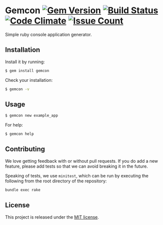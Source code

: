 # Gemcon [![Gem Version](https://badge.fury.io/rb/gemcon.svg)](https://badge.fury.io/rb/gemcon) [![Build Status](https://travis-ci.org/opodartho/gemcon.svg?branch=master)](https://travis-ci.org/opodartho/gemcon) [![Code Climate](https://codeclimate.com/github/opodartho/gemcon/badges/gpa.svg)](https://codeclimate.com/github/opodartho/gemcon) [![Issue Count](https://codeclimate.com/github/opodartho/gemcon/badges/issue_count.svg)](https://codeclimate.com/github/opodartho/gemcon)

Simple ruby console application generator.

## Installation

Install it by running:
```bash
$ gem install gemcon
```
Check your installation:
```bash
$ gemcon -v
```

## Usage

```bash
$ gemcon new example_app
```
For help:
```bash
$ gemcon help
```

## Contributing

We love getting feedback with or without pull requests. If you do add a new
feature, please add tests so that we can avoid breaking it in the future.

Speaking of tests, we use `minitest`, which can be run by executing the following
from the root directory of the repository:

```bash
bundle exec rake
```

## License

This project is released under the [MIT license](LICENSE.md).

